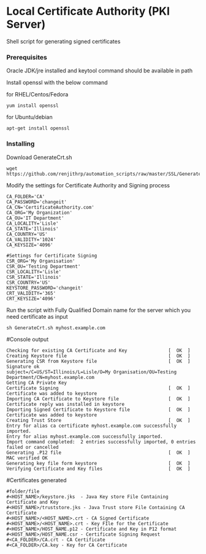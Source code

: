# Local Certificate Authority (PKI Server)

Shell script for generating signed certificates


### Prerequisites

Oracle JDK/jre installed and keytool command should be available in path

Install openssl with the below command 

for RHEL/Centos/Fedora
```
yum install openssl

```
for Ubuntu/debian

```
apt-get install openssl

```
### Installing

Download GenerateCrt.sh

```
wget https://github.com/renjithrp/automation_scripts/raw/master/SSL/GenerateCrt.sh
```

Modify the settings for Certificate Authority and Signing process

```
CA_FOLDER='CA'
CA_PASSWORD='changeit'
CA_CN='CertificateAuthority.com'
CA_ORG='My Organization'
CA_OU='IT Department'
CA_LOCALITY='Lisle'
CA_STATE='Illinois'
CA_COUNTRY='US'
CA_VALIDITY='1024'
CA_KEYSIZE='4096'

#Settings for Certificate Signing
CSR_ORG='My Organisation'
CSR_OU='Testing Department'
CSR_LOCALITY='Lisle'
CSR_STATE='Illinois'
CSR_COUNTRY='US'
KEYSTORE_PASSWORD='changeit'
CRT_VALIDITY='365'
CRT_KEYSIZE='4096'
```

Run the script with Fully Qualified Domain name for the server which you need certificate as input 

```
sh GenerateCrt.sh myhost.example.com
```
#Console output

```
Checking for existing CA Certificate and Key               [  OK  ]
Creating Keystore file                                     [  OK  ]
Generating CSR from Keystore file                          [  OK  ]
Signature ok
subject=/C=US/ST=Illinois/L=Lisle/O=My Organisation/OU=Testing Department/CN=myhost.example.com
Getting CA Private Key
Certificate Signing                                        [  OK  ]
Certificate was added to keystore
Importing CA Certificate to Keystore file                  [  OK  ]
Certificate reply was installed in keystore
Importing Signed Certificate to Keystore file              [  OK  ]
Certificate was added to keystore
Creating Trust Store                                       [  OK  ]
Entry for alias ca certificate myhost.example.com successfully imported.
Entry for alias myhost.example.com successfully imported.
Import command completed:  2 entries successfully imported, 0 entries failed or cancelled
Generating .P12 file                                       [  OK  ]
MAC verified OK
Generating key file form keystore                          [  OK  ]
Verifying Certificate and Key files                        [  OK  ]

```

#Certificates generated

```
#folder/file
#<HOST_NAME>/keystore.jks  - Java Key store File Containing Certificate and Key
#<HOST_NAME>/truststore.jks - Java Trust store File Containing CA Certificate
#<HOST_NAME>/<HOST_NAME>.crt - CA Signed Certificate
#<HOST_NAME>/<HOST_NAME>.crt - Key FIle for the Certificate
#<HOST_NAME>/HOST_NAME.p12 - Certificate and Key in P12 format
#<HOST_NAME>/HOST_NAME.csr - Certificate Signing Request
#<CA_FOLDER>/CA.crt - CA Certificate
#<CA_FOLDER>/CA.key - Key for CA Certificate

```
